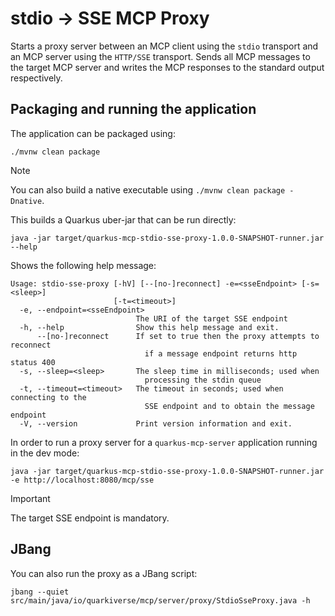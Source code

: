 # stdio -> SSE MCP Proxy

Starts a proxy server between an MCP client using the `stdio` transport and an MCP server using the `HTTP/SSE` transport.
Sends all MCP messages to the target MCP server and writes the MCP responses to the standard output respectively.

## Packaging and running the application

The application can be packaged using:

```shell script
./mvnw clean package
```

> [!NOTE]  
> You can also build a native executable using `./mvnw clean package -Dnative`.

This builds a Quarkus uber-jar that can be run directly:

```shell script
java -jar target/quarkus-mcp-stdio-sse-proxy-1.0.0-SNAPSHOT-runner.jar --help
```

Shows the following help message:

```shell script
Usage: stdio-sse-proxy [-hV] [--[no-]reconnect] -e=<sseEndpoint> [-s=<sleep>]
                       [-t=<timeout>]
  -e, --endpoint=<sseEndpoint>
                            The URI of the target SSE endpoint
  -h, --help                Show this help message and exit.
      --[no-]reconnect      If set to true then the proxy attempts to reconnect
                              if a message endpoint returns http status 400
  -s, --sleep=<sleep>       The sleep time in milliseconds; used when
                              processing the stdin queue
  -t, --timeout=<timeout>   The timeout in seconds; used when connecting to the
                              SSE endpoint and to obtain the message endpoint
  -V, --version             Print version information and exit.
```

In order to run a proxy server for a `quarkus-mcp-server` application running in the dev mode:

```shell script
java -jar target/quarkus-mcp-stdio-sse-proxy-1.0.0-SNAPSHOT-runner.jar -e http://localhost:8080/mcp/sse
```

> [!IMPORTANT]  
> The target SSE endpoint is mandatory.

## JBang

You can also run the proxy as a JBang script:

```shell script
jbang --quiet src/main/java/io/quarkiverse/mcp/server/proxy/StdioSseProxy.java -h
```